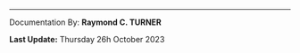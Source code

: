 

## 

## 

## 

## 

## 

## 

## 

## 


---

Documentation By: **Raymond C. TURNER**

**Last Update:** Thursday 26h October 2023